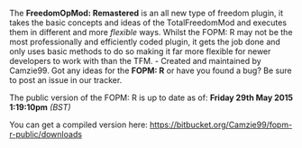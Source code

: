 The **FreedomOpMod: Remastered** is an all new type of freedom plugin, it takes the basic concepts and ideas of the TotalFreedomMod and executes them in different and more *flexible* ways. Whilst the FOPM: R may not be the most professionally and efficiently coded plugin, it gets the job done and only uses basic methods to do so making it far more flexible for newer developers to work with than the TFM. - Created and maintained by Camzie99. Got any ideas for the **FOPM: R** or have you found a bug? Be sure to post an issue in our tracker.

The public version of the FOPM: R is up to date as of:
**Friday 29th May 2015 1:19:10pm** *(BST)*

You can get a compiled version here:
https://bitbucket.org/Camzie99/fopm-r-public/downloads
